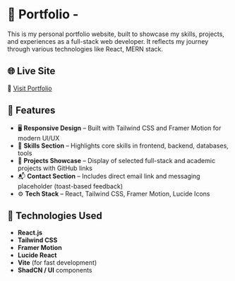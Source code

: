 # 💼 Portfolio - 

This is my personal portfolio website, built to showcase my skills, projects, and experiences as a full-stack web developer. It reflects my journey through various technologies like React, MERN stack.

## 🌐 Live Site

🔗 [Visit Portfolio](https://vishal-s-portfolio.vercel.app/)

## 📁 Features

- 🖥️ **Responsive Design** – Built with Tailwind CSS and Framer Motion for modern UI/UX
- 🧠 **Skills Section** – Highlights core skills in frontend, backend, databases, tools
- 💼 **Projects Showcase** – Display of selected full-stack and academic projects with GitHub links
- 📬 **Contact Section** – Includes direct email link and messaging placeholder (toast-based feedback)
- ⚙️ **Tech Stack** – React, Tailwind CSS, Framer Motion, Lucide Icons

## 🧰 Technologies Used

- **React.js**
- **Tailwind CSS**
- **Framer Motion**
- **Lucide React**
- **Vite** (for fast development)
- **ShadCN / UI** components


